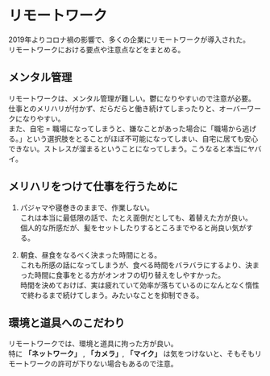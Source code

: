 # リモートワーク
2019年よりコロナ禍の影響で、多くの企業にリモートワークが導入された。  
リモートワークにおける要点や注意点などをまとめる。

## メンタル管理
リモートワークは、メンタル管理が難しい。鬱になりやすいので注意が必要。  
仕事とのメリハリが付かず、だらだらと働き続けてしまったりと、オーバーワークになりやすい。  
また、自宅 = 職場になってしまうと、嫌なことがあった場合に「職場から逃げる。」という選択肢をとることがほぼ不可能になってしまい、自宅に居ても安心できない。ストレスが溜まるということになってしまう。こうなると本当にヤバイ。

## メリハリをつけて仕事を行うために
1. パジャマや寝巻きのままで、作業しない。  
   これは本当に最低限の話で、たとえ面倒だとしても、着替えた方が良い。  
   個人的な所感だが、髪をセットしたりするところまでやると尚良い気がする。

2. 朝食、昼食をなるべく決まった時間にとる。  
   これも所感の話になってしまうが、食べる時間をバラバラにするより、決まった時間に食事をとる方がオンオフの切り替えをしやすかった。  
   時間を決めておけば、実は疲れていて効率が落ちているのになんとなく惰性で終わるまで続けてしまう。みたいなことを抑制できる。


## 環境と道具へのこだわり
リモートワークでは、環境と道具に拘った方が良い。  
特に **「ネットワーク」** , **「カメラ」**, **「マイク」** は気をつけないと、そもそもリモートワークの許可が下りない場合もあるので注意。
